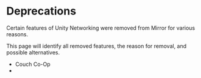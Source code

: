 # Deprecations

Certain features of Unity Networking were removed from Mirror for various reasons.

This page will identify all removed features, the reason for removal, and possible alternatives.

-   Couch Co-Op
-    

